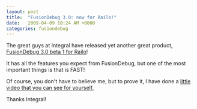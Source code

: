 ```yaml
---
layout: post
title:  "FusionDebug 3.0: now for Railo!"
date:   2009-04-09 10:24 AM +0000
categories: fusiondebug
---
```

<p>The great guys at Integral have released yet another great product, <a title="FusionDebug 3.0 BETA 1" href="http://www.fusion-reactor.com/labs/fd_railo.cfm">FusionDebug 3.0 beta 1 for Railo</a>! </p>
<p>It has all the features you expect from FusionDebug, but one of the most important things is that is FAST!</p>
<p> Of course, you don't have to believe me, but to prove it, I have done a <a href="http://www.screencast.com/t/QosB1OdQX">little video that you can see for yourself.</a> </p>
<p>Thanks Integral!</p>